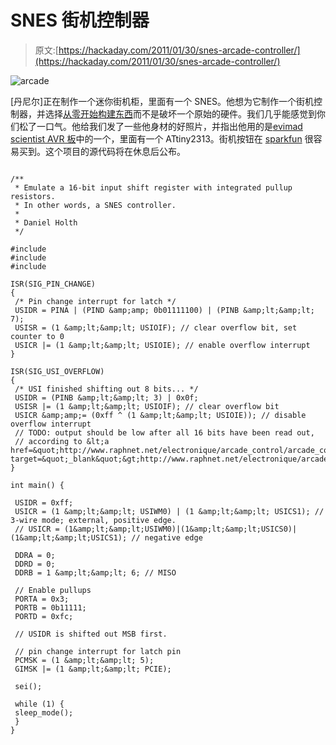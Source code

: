 # SNES 街机控制器

> 原文:[https://hackaday.com/2011/01/30/snes-arcade-controller/](https://hackaday.com/2011/01/30/snes-arcade-controller/)

![](../Images/ce9567c299032027a7c2533dc310d849.png "arcade")

[丹尼尔]正在制作一个迷你街机柜，里面有一个 SNES。他想为它制作一个街机控制器，并选择[从零开始构建东西](http://www.flickr.com/photos/daniel_ericka/5398643353/in/set-72157625933226212/)而不是破坏一个原始的硬件。我们几乎能感觉到你们松了一口气。他给我们发了一些他身材的好照片，并指出他用的是[evimad scientist AVR 板](http://evilmadscience.com/tinykitlist/112-tiny2313)中的一个，里面有一个 ATtiny2313。街机按钮在 [sparkfun](http://www.sparkfun.com/products/9180) 很容易买到。这个项目的源代码将在休息后公布。

```

/**
 * Emulate a 16-bit input shift register with integrated pullup resistors.
 * In other words, a SNES controller.
 *
 * Daniel Holth
 */

#include
#include
#include

ISR(SIG_PIN_CHANGE)
{
 /* Pin change interrupt for latch */
 USIDR = PINA | (PIND &amp;amp; 0b01111100) | (PINB &amp;lt;&amp;lt; 7);
 USISR = (1 &amp;lt;&amp;lt; USIOIF); // clear overflow bit, set counter to 0
 USICR |= (1 &amp;lt;&amp;lt; USIOIE); // enable overflow interrupt
}

ISR(SIG_USI_OVERFLOW)
{
 /* USI finished shifting out 8 bits... */
 USIDR = (PINB &amp;lt;&amp;lt; 3) | 0x0f;
 USISR |= (1 &amp;lt;&amp;lt; USIOIF); // clear overflow bit
 USICR &amp;amp;= (0xff ^ (1 &amp;lt;&amp;lt; USIOIE)); // disable overflow interrupt
 // TODO: output should be low after all 16 bits have been read out,
 // according to &lt;a href=&quot;http://www.raphnet.net/electronique/arcade_control/arcade_control_en.php&quot; target=&quot;_blank&quot;&gt;http://www.raphnet.net/electronique/arcade_control/arcade_control_en.php&lt;/a&gt;
}

int main() {

 USIDR = 0xff;
 USICR = (1 &amp;lt;&amp;lt; USIWM0) | (1 &amp;lt;&amp;lt; USICS1); // 3-wire mode; external, positive edge.
 // USICR = (1&amp;lt;&amp;lt;USIWM0)|(1&amp;lt;&amp;lt;USICS0)|(1&amp;lt;&amp;lt;USICS1); // negative edge

 DDRA = 0;
 DDRD = 0;
 DDRB = 1 &amp;lt;&amp;lt; 6; // MISO

 // Enable pullups
 PORTA = 0x3;
 PORTB = 0b11111;
 PORTD = 0xfc;

 // USIDR is shifted out MSB first.

 // pin change interrupt for latch pin
 PCMSK = (1 &amp;lt;&amp;lt; 5);
 GIMSK |= (1 &amp;lt;&amp;lt; PCIE);

 sei();

 while (1) {
 sleep_mode();
 }
}

```